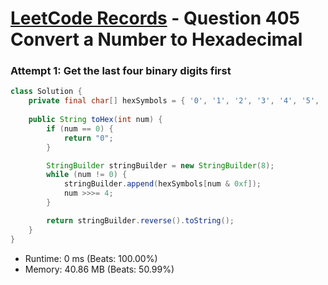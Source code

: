 # [LeetCode Records](../../README.md) - Question 405 Convert a Number to Hexadecimal

### Attempt 1: Get the last four binary digits first
```java
class Solution {
    private final char[] hexSymbols = { '0', '1', '2', '3', '4', '5', '6', '7', '8', '9', 'a', 'b', 'c', 'd', 'e', 'f' };
    
    public String toHex(int num) {
        if (num == 0) {
            return "0";
        }

        StringBuilder stringBuilder = new StringBuilder(8);
        while (num != 0) {
            stringBuilder.append(hexSymbols[num & 0xf]);
            num >>>= 4;
        }

        return stringBuilder.reverse().toString();
    }
}
```
- Runtime: 0 ms (Beats: 100.00%)
- Memory: 40.86 MB (Beats: 50.99%)

<br>
